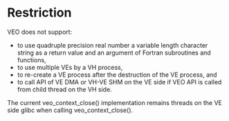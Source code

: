 # Restriction

VEO does not support:
 - to use quadruple precision real number a variable length character string 
   as a return value and an argument of Fortran subroutines and functions,
 - to use multiple VEs by a VH process,
 - to re-create a VE process after the destruction of the VE process, and
 - to call API of VE DMA or VH-VE SHM on the VE side if VEO API is called from child thread on the VH side.

The current veo_context_close() implementation remains threads on the VE side glibc 
when calling veo_context_close().
